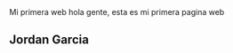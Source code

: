 <html>
        <head>
       <tittle>Mi primera web</tittle> 
    </head>
                <body>
               <hi>hola gente, esta es mi primera pagina web</h1>
                <h2>Jordan Garcia</h2>
                </body>
</html>
